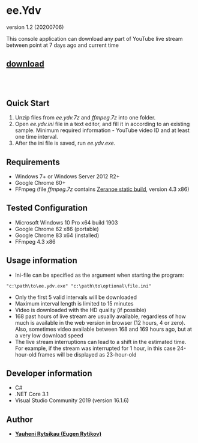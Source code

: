 # ee.Ydv

version 1.2 (20200706)

This console application can download any part of YouTube live stream between point at 7 days ago and current time

## [download](https://github.com/rytsikau/ee.Ydv/archive/master.zip)<br><br><br>

## Quick Start
1. Unzip files from *ee.ydv.7z* and *ffmpeg.7z* into one folder.
2. Open *ee.ydv.ini* file in a text editor, and fill it in according to an existing sample. Minimum required information - YouTube video ID and at least one time interval.
3. After the ini file is saved, run *ee.ydv.exe*.

## Requirements
* Windows 7+ or Windows Server 2012 R2+
* Google Chrome 60+
* FFmpeg (file *ffmpeg.7z* contains [Zeranoe static build](https://ffmpeg.zeranoe.com/builds), version 4.3 x86)

## Tested Configuration
* Microsoft Windows 10 Pro x64 build 1903
* Google Chrome 62 x86 (portable)
* Google Chrome 83 x64 (installed)
* FFmpeg 4.3 x86

## Usage information
* Ini-file can be specified as the argument when starting the program:
```
"c:\path\to\ee.ydv.exe" "c:\path\to\optional\file.ini"
```
* Only the first 5 valid intervals will be downloaded
* Maximum interval length is limited to 15 minutes
* Video is downloaded with the HD quality (if possible)
* 168 past hours of live stream are usually available, regardless of how much is available in the web version in browser (12 hours, 4 or zero). Also, sometimes video available between 168 and 169 hours ago, but at a very low download speed
* The live stream interruptions can lead to a shift in the estimated time. For example, if the stream was interrupted for 1 hour, in this case 24-hour-old frames will be displayed as 23-hour-old

## Developer information
* C#
* .NET Core 3.1
* Visual Studio Community 2019 (version 16.1.6)

## Author
* [**Yauheni Rytsikau (Eugen Rytikov)**](https://github.com/rytsikau)
